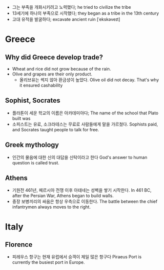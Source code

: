* 그는 부족을 개화시키려고 노력했다; he tried to civilize the tribe	
* 13세기에 하나의 부족으로 시작했다; they began as a tribe in the 13th century
* 고대 유적을 발굴하다; excavate ancient ruin [ˈekskəveɪt]

# Greece
## Why did Greece develop trade?
* Wheat and rice did not grow because of the rain.
* Olive and grapes are their only product.
  - 올리브유는 썩지 않아 환금성이 높았다. Olive oil did not decay. That's why it ensured cashability

## Sophist, Socrates
* 플라톤이 세운 학교의 이름은 아카데미아다; The name of the school that Plato built was
* 소피스트는 유료, 소크라테스는 무료로 사람들에게 말을 가르쳤다. Sophists paid, and Socrates taught people to talk for free.

## Greek mythology
* 인간의 물음에 대한 신의 대답을 신탁이라고 한다 God's answer to human question is called trust.

## Athens
* 기원전 461년, 페르시아 전쟁 이후 아테네는 성벽을 쌓기 시작한다. In 461 BC, after the Persian War, Athens began to build walls.
* 중장 보병끼리의 싸움은 항상 우측으로 이동한다. The battle between the chief infantrymen always moves to the right.

# Italy

## Florence
* 피레우스 항구는 현재 유럽에서 승객이 제일 많은 항구다 Piraeus Port is currently the busiest port in Europe.